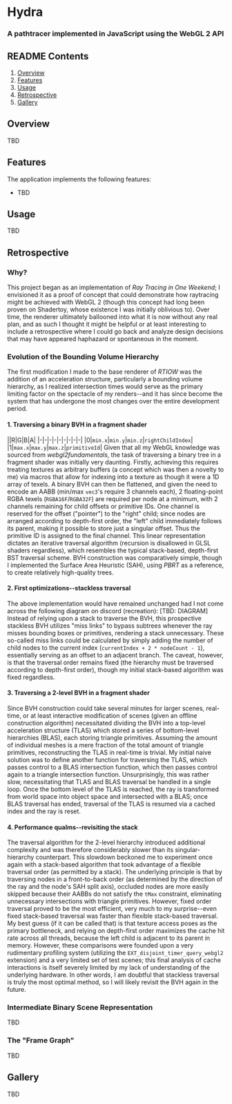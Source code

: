 # Hydra
### A pathtracer implemented in JavaScript using the WebGL 2 API
## README Contents
1. [Overview](#overview)
2. [Features](#features)
3. [Usage](#usage)
4. [Retrospective](#retrospective)
5. [Gallery](#gallery)
## Overview
TBD
## Features
The application implements the following features:
* TBD
## Usage
TBD
## Retrospective
### Why?
This project began as an implementation of *Ray Tracing in One Weekend*; I envisioned it as a proof of concept that could demonstrate how raytracing might be achieved with WebGL 2 (though this concept had long been proven on  Shadertoy, whose existence I was initially oblivious to). Over time, the renderer ultimately ballooned into what it is now without any real plan, and as such I thought it might be helpful or at least interesting to include a retrospective where I could go back and  analyze design decisions that may have appeared haphazard or spontaneous in the moment.
### Evolution of the Bounding Volume Hierarchy
The first modification I made to the base renderer of *RTIOW* was the addition of an acceleration structure, particularly a bounding volume hierarchy, as I realized intersection times would serve as the primary limiting factor on the spectacle of my renders--and it has since become the system that has undergone the most changes over the entire development period.
#### 1. Traversing a binary BVH in a fragment shader
||R|G|B|A|
|-|-|-|-|-|-|-|-|-|
|0|`min.x`|`min.y`|`min.z`|`rightChildIndex`|
|1|`max.x`|`max.y`|`max.z`|`primitiveId`|
Given that all my WebGL knowledge was sourced from *webgl2fundamentals*, the task of traversing a binary tree in a fragment shader was initially very daunting. Firstly, achieving this requires treating textures as arbitrary buffers (a concept which was then a novelty to me) via macros that allow for indexing into a texture as though it were a 1D array of texels. A binary BVH can then be flattened, and given the need to encode an AABB (min/max `vec3`'s require 3 channels each), 2 floating-point RGBA texels (`RGBA16F`/`RGBA32F`) are required per node at a minimum, with 2 channels remaining for child offsets or primitive IDs. One channel is reserved for the offset ("pointer") to the "right" child; since nodes are arranged according to depth-first order, the "left" child immediately follows its parent, making it possible to store just a singular offset. Thus the primitive ID is assigned to the final channel. This linear representation dictates an iterative traversal algorithm (recursion is disallowed in GLSL shaders regardless), which resembles the typical stack-based, depth-first BST traversal scheme. BVH construction was comparatively simple, though I implemented the Surface Area Heuristic (SAH), using *PBRT* as a reference, to create relatively high-quality trees.
#### 2. First optimizations--stackless traversal
The above implementation would have remained unchanged had I not come across the following diagram on discord (recreation):
[TBD: DIAGRAM]
Instead of relying upon a stack to traverse the BVH, this prospective stackless BVH utilizes "miss links" to bypass subtrees whenever the ray misses bounding boxes or primitives, rendering a stack unnecessary. These so-called miss links could be calculated by simply adding the number of child nodes to the current index (`currentIndex + 2 * nodeCount - 1`), essentially serving as an offset to an adjacent branch. The caveat, however, is that the traversal order remains fixed (the hierarchy must be traversed according to depth-first order), though my initial stack-based algorithm was fixed regardless.
#### 3. Traversing a 2-level BVH in a fragment shader
Since BVH construction could take several minutes for larger scenes, real-time, or at least interactive modification of scenes (given an offline construction algorithm) necessitated dividing the BVH into a top-level acceleration structure (TLAS) which stored a series of bottom-level hierarchies (BLAS), each storing triangle primitives. Assuming the amount of individual meshes is a mere fraction of the total amount of triangle primitives, reconstructing the TLAS in real-time is trivial. My initial naive solution was to define another function for traversing the TLAS, which passes control to a BLAS intersection function, which then passes control again to a triangle intersection function. Unsurprisingly, this was rather slow, necessitating that TLAS and BLAS traversal be handled in a single loop. Once the bottom level of the TLAS is reached, the ray is transformed from world space into object space and intersected with a BLAS; once BLAS traversal has ended, traversal of the TLAS is resumed via a cached index and the ray is reset.
#### 4. Performance qualms--revisiting the stack
The traversal algorithm for the 2-level hierarchy introduced additional complexity and was therefore considerably slower than its singular-hierarchy counterpart. This slowdown beckoned me to experiment once again with a stack-based algorithm that took advantage of a flexible traversal order (as permitted by a stack). The underlying principle is that by traversing nodes in a front-to-back order (as determined by the direction of the ray and the node's SAH split axis), occluded nodes are more easily skipped because their AABBs do not satisfy the `tMax` constraint, eliminating unnecessary intersections with triangle primitives. However, fixed order traversal proved to be the most efficient, very much to my surprise--even fixed stack-based traversal was faster than flexible stack-based traversal. My best guess (if it can be called that) is that texture access poses as the primary bottleneck, and relying on depth-first order maximizes the cache hit rate across all threads, because the left child is adjacent to its parent in memory.  However, these comparisons were founded upon a very rudimentary profiling system (utilizing the `EXT_disjoint_timer_query_webgl2` extension) and a very limited set of test scenes; this final analysis of cache interactions is itself severely limited by my lack of understanding of the underlying hardware. In other words, I am doubtful that stackless traversal is truly the most optimal method, so I will likely revisit the BVH again in the future.
### Intermediate Binary Scene Representation
TBD
### The "Frame Graph"
TBD
## Gallery
TBD